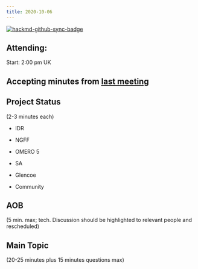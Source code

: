 ```yaml
---
title: 2020-10-06
---
```


[![hackmd-github-sync-badge](https://hackmd.io/2HZIRlkbRdeXT8hRsKHo5g/badge)](https://hackmd.io/2HZIRlkbRdeXT8hRsKHo5g)


## Attending:

Start: 2:00 pm UK

## Accepting minutes from [<u>last meeting</u>](https://github.com/ome/meeting-minutes)

## Project Status

(2-3 minutes each)

- IDR

- NGFF

- OMERO 5

- SA

- Glencoe

- Community

## AOB

(5 min. max; tech. Discussion should be highlighted to relevant people and rescheduled)

## Main Topic

(20-25 minutes plus 15 minutes questions max)
